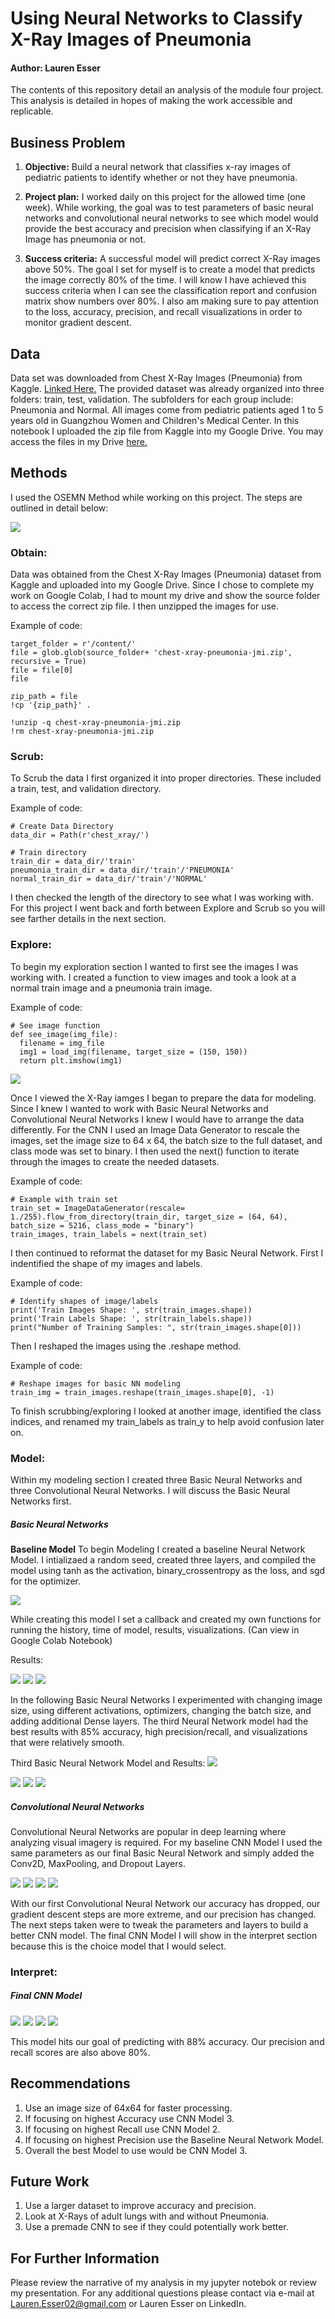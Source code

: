 # Using Neural Networks to Classify X-Ray Images of Pneumonia

#### Author: Lauren Esser

The contents of this repository detail an analysis of the module four project. This analysis is detailed in hopes of making the work accessible and replicable.

## Business Problem

1. **Objective:** Build a neural network that classifies x-ray images of pediatric patients to identify whether or not they have pneumonia.

2. **Project plan:** I worked daily on this project for the allowed time (one week). While working, the goal was to test parameters of basic neural networks and convolutional neural networks to see which model would provide the best accuracy and precision when classifying if an X-Ray Image has pneumonia or not. 

3. **Success criteria:** A successful model will predict correct X-Ray images above 50%. The goal I set for myself is to create a model that predicts the image correctly 80% of the time. I will know I have achieved this success criteria when I can see the classification report and confusion matrix show numbers over 80%. I also am making sure to pay attention to the loss, accuracy, precision, and recall visualizations in order to monitor gradient descent.


## Data

Data set was downloaded from Chest X-Ray Images (Pneumonia) from Kaggle. [Linked Here.](https://www.kaggle.com/paultimothymooney/chest-xray-pneumonia) The provided dataset was already organized into three folders: train, test, validation. The subfolders for each group include: Pneumonia and Normal. All images come from pediatric patients aged 1 to 5 years old in Guangzhou Women and Children's Medical Center. In this notebook I uploaded the zip file from Kaggle into my Google Drive. You may access the files in my Drive [here.](https://drive.google.com/file/d/1Qy9c2iboOfnmbu8uoJ41_Rm1DamQg4i8/view?usp=sharing) 



## Methods

I used the OSEMN Method while working on this project. The steps are outlined in detail below:

<img src="https://docs.google.com/drawings/d/e/2PACX-1vS3jxe9W38P4Or4fOi2pfwCtqeWqRFTboNa4is7rkzWXYxxkcF9mWjGhFEMsOLSy4lrpCPdHuLhO-iU/pub?w=924&amp;h=487">


### Obtain:

Data was obtained from the Chest X-Ray Images (Pneumonia) dataset from Kaggle and uploaded into my Google Drive. Since I chose to complete my work on Google Colab, I had to mount my drive and show the source folder to access the correct zip file. I then unzipped the images for use. 

Example of code:

``` source_folder = r'/gdrive/My Drive/Colab Notebooks/DataSets/'
target_folder = r'/content/'
file = glob.glob(source_folder+ 'chest-xray-pneumonia-jmi.zip', recursive = True)
file = file[0]
file 
```

``` #upzip data
zip_path = file
!cp '{zip_path}' .

!unzip -q chest-xray-pneumonia-jmi.zip
!rm chest-xray-pneumonia-jmi.zip 
```

### Scrub:

To Scrub the data I first organized it into proper directories. These included a train, test, and validation directory. 

Example of code:

```
# Create Data Directory
data_dir = Path(r'chest_xray/')

# Train directory
train_dir = data_dir/'train'
pneumonia_train_dir = data_dir/'train'/'PNEUMONIA'
normal_train_dir = data_dir/'train'/'NORMAL'
```

I then checked the length of the directory to see what I was working with. For this project I went back and forth between Explore and Scrub so you will see farther details in the next section.

### Explore:

To begin my exploration section I wanted to first see the images I was working with. I created a function to view images and took a look at a normal train image and a pneumonia train image. 

Example of code:

```
# See image function
def see_image(img_file):
  filename = img_file
  img1 = load_img(filename, target_size = (150, 150))
  return plt.imshow(img1)
  ```

<img src="https://docs.google.com/drawings/d/e/2PACX-1vSuZQbSZWEn3U95pgTljtv6vzf_PX8HBcNfrQR0aF5eEZicqj3Kgud6kj5aObVv54uiM2WLiy9s6YMH/pub?w=543&amp;h=256">

Once I viewed the X-Ray iamges I began to prepare the data for modeling. Since I knew I wanted to work with Basic Neural Networks and Convolutional Neural Networks I knew I would have to arrange the data differently. For the CNN I used an Image Data Generator to rescale the images, set the image size to 64 x 64, the batch size to the full dataset, and class mode was set to binary. I then used the next() function to iterate through the images to create the needed datasets. 

Example of code:

```
# Example with train set
train_set = ImageDataGenerator(rescale= 1./255).flow_from_directory(train_dir, target_size = (64, 64), batch_size = 5216, class_mode = "binary")
train_images, train_labels = next(train_set)
```

I then continued to reformat the dataset for my Basic Neural Network. First I indentified the shape of my images and labels.

Example of code:

```
# Identify shapes of image/labels
print('Train Images Shape: ', str(train_images.shape))
print('Train Labels Shape: ', str(train_labels.shape))
print("Number of Training Samples: ", str(train_images.shape[0]))
```
Then I reshaped the images using the .reshape method.

Example of code:

```
# Reshape images for basic NN modeling
train_img = train_images.reshape(train_images.shape[0], -1)
```

To finish scrubbing/exploring I looked at another image, identified the class indices, and renamed my train_labels as train_y to help avoid confusion later on.

### Model:

Within my modeling section I created three Basic Neural Networks and three Convolutional Neural Networks. I will discuss the Basic Neural Networks first.

##### Basic Neural Networks
**Baseline Model**
To begin Modeling I created a baseline Neural Network Model. I intializaed a random seed, created three layers, and compiled the model using tanh as the activation, binary_crossentropy as the loss, and sgd for the optimizer. 

<img src="https://docs.google.com/drawings/d/e/2PACX-1vTYytWhBjqqQJyvguNSLhIRktYMk-CDhRSELtG79SHWorJogkpA8sEIVK4t-lM5w5-y-iclRRTt0vqO/pub?w=606&amp;h=246">

While creating this model I set a callback and created my own functions for running the history, time of model, results, visualizations. (Can view in Google Colab Notebook)

Results:

<img src="https://docs.google.com/drawings/d/e/2PACX-1vSAiME48OJzru1aYDYd3rmnsignJSUzZxdRfuHiQAo3v00xhLAOOU_EM3-0odOm4ynkJFauLbFvgOCG/pub?w=760&amp;h=413">

<img src="https://docs.google.com/drawings/d/e/2PACX-1vSIpGv3ahu7aJzJWbUK8onqSly6PGuuNxUprZvPZtp0TVrxzAUqr3m4d-IsJ8Uq1GH9BaQUy1RpCDcA/pub?w=517&amp;h=551">

<img src="https://docs.google.com/drawings/d/e/2PACX-1vT49Erj97a5Dp-A5gutSRVe_G10hDCV70qPGQUxyTAf6I_duw1Q5lnaYkaNKoKltMzZTLWvaSd5Tqks/pub?w=484&amp;h=689">

In the following Basic Neural Networks I experimented with changing image size, using different activations, optimizers, changing the batch size, and adding additional Dense layers. The third Neural Network model had the best results with 85% accuracy, high precision/recall, and visualizations that were relatively smooth. 

Third Basic Neural Network Model and Results:
<img src="https://docs.google.com/drawings/d/e/2PACX-1vTNBPQglsFkEoYEyTbMfpb1E0b_h4mA0MkMjAzuKsqTwBQoVTF-pglj-jU_Dpu6dhZ_f6t9kFAkNhT8/pub?w=665&amp;h=296">

<img src="https://docs.google.com/drawings/d/e/2PACX-1vTBh2_RXXirLHghkQmdtWDnsoScTYzZuzunWT4k5WhndL847Xj-eK4gjEL7jM-07MoRMJuCvbo6fEDZ/pub?w=746&amp;h=415">

<img src="https://docs.google.com/drawings/d/e/2PACX-1vSFpOCeXoK_gf8m3LaA9Uvtzb14a5pLoxbU4hQNGMUvJBmpNVtK4PRN5PF9mg1DrvBmgIT2f0Rcp3W2/pub?w=682&amp;h=559">

<img src="https://docs.google.com/drawings/d/e/2PACX-1vSZj9mIAsFaY39hEOh9K35ut4HOi45JxXaayLGOqt0okfgPW96gSSbp1-XGVrt7CQZzLa_HaIEPi-6O/pub?w=539&amp;h=691">

##### Convolutional Neural Networks
 Convolutional Neural Networks are popular in deep learning where analyzing visual imagery is required. For my baseline CNN Model I used the same parameters as our final Basic Neural Network and simply added the Conv2D, MaxPooling, and Dropout Layers.  

<img src="https://docs.google.com/drawings/d/e/2PACX-1vRH-fnAoCLdoIss9a5pcP-cdJ3Mda6q5fmN31pEGjZSP9hJG4vBh496VqxVxivU5DWZXYFW2Qaq2XHc/pub?w=735&amp;h=422">

<img src="https://docs.google.com/drawings/d/e/2PACX-1vRp4O-MGmN0D_r9wlyLpZtC0xj_Nm5qOTXpbKic_5SL1H3sG8zRzh8cXFKFDY3npwOrSIf5TfAKKUkq/pub?w=796&amp;h=407">

<img src="https://docs.google.com/drawings/d/e/2PACX-1vTpWpK1d5GhzkWM2IPWDTWgAcsCyuf57DiFAG5cKIPH-IvJYADoMUohfEYKvAcZbARyKo6f7edy6RbM/pub?w=718&amp;h=551">

<img src="https://docs.google.com/drawings/d/e/2PACX-1vS2kgOU6lLOZvHXkreMCv_0dR5DJ8lFoZ8qQA2ktDRzb4Na9VxjAGalltKyGNe_rxqq39cI_CSnpT3l/pub?w=675&amp;h=686">

With our first Convolutional Neural Network our accuracy has dropped, our gradient descent steps are more extreme, and our precision has changed. The next steps taken were to tweak the parameters and layers to build a better CNN model. The final CNN Model I will show in the interpret section because this is the choice model that I would select.

### Interpret:

##### Final CNN Model
<img src="https://docs.google.com/drawings/d/e/2PACX-1vQNRRpZG7376IWL6AFUIMw0KrzOxkvXYAYGBTsspA6ih6dviDCFd226C5bdtgTGZshmW-En-ocTzAlj/pub?w=796&amp;h=598">

<img src="https://docs.google.com/drawings/d/e/2PACX-1vSg7wiHtIGHSiUEQu0EexPwd33LC53TJ8ZtK2nIUQQGAx3Z0Ij_LfK4S2xqJtPos3IzCeEf_ZXo0WlN/pub?w=867&amp;h=407">

<img src="https://docs.google.com/drawings/d/e/2PACX-1vRsxlVJhL3-_se_a1J4_1BWkSFhQ9sZQaLN9C3LiLTusQ0nC-t0BX9VD2rjcBUvnegD1xVcrg3CvsRY/pub?w=794&amp;h=558">

<img src="https://docs.google.com/drawings/d/e/2PACX-1vR0hCP2hQtP4PvZyv3Y1Pd8ch6heKo_BMTAdtVa0xv19P2CqJAxwLEgV5S86fBfZmlQBa5UHu_0AaWl/pub?w=763&amp;h=682">

This model hits our goal of predicting with 88% accuracy. Our precision and recall scores are also above 80%. 


## Recommendations
1. Use an image size of 64x64 for faster processing.
2. If focusing on highest Accuracy use CNN Model 3.
3. If focusing on highest Recall use CNN Model 2. 
4. If focusing on highest Precision use the Baseline Neural Network Model.
5. Overall the best Model to use would be CNN Model 3.

## Future Work
1. Use a larger dataset to improve accuracy and precision.
2. Look at X-Rays of adult lungs with and without Pneumonia.
3. Use a premade CNN to see if they could potentially work better.

## For Further Information

Please review the narrative of my analysis in my jupyter notebok or review my presentation. For any additional questions please contact via e-mail at Lauren.Esser02@gmail.com or Lauren Esser on LinkedIn.









